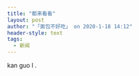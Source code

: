 ```yaml
---
title: "都来看看"
layout: post
author: "「面包不好吃」 on 2020-1-18 14:12"
header-style: text
tags:
  - 新闻
---
```


<head></head>
<body>
 kan guo l .
 <br>
</body>



